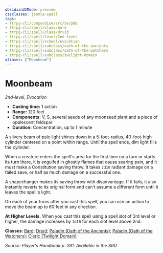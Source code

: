 ```yaml
---
obsidianUIMode: preview
cssclasses: json5e-spell
tags:
- ttrpg-cli/compendium/src/5e/phb
- ttrpg-cli/spell/class/bard
- ttrpg-cli/spell/class/druid
- ttrpg-cli/spell/level/2nd-level
- ttrpg-cli/spell/school/evocation
- ttrpg-cli/spell/subclass/oath-of-the-ancients
- ttrpg-cli/spell/subclass/oath-of-the-watchers
- ttrpg-cli/spell/subclass/twilight-domain
aliases: ["Moonbeam"]
---
```

# Moonbeam
*2nd-level, Evocation*  

- **Casting time:** 1 action
- **Range:** 120 feet
- **Components:** V, S, several seeds of any moonseed plant and a piece of opalescent feldspar
- **Duration:** Concentration, up to 1 minute

A silvery beam of pale light shines down in a 5-foot-radius, 40-foot-high cylinder centered on a point within range. Until the spell ends, dim light fills the cylinder.

When a creature enters the spell's area for the first time on a turn or starts its turn there, it is engulfed in ghostly flames that cause searing pain, and it must make a Constitution saving throw. It takes `2d10` radiant damage on a failed save, or half as much damage on a successful one.

A shapechanger makes its saving throw with disadvantage. If it fails, it also instantly reverts to its original form and can't assume a different form until it leaves the spell's light.

On each of your turns after you cast this spell, you can use an action to move the beam up to 60 feet in any direction.

**At Higher Levels.** When you cast this spell using a spell slot of 3rd level or higher, the damage increases by `1d10` for each slot level above 2nd.

**Classes**: [Bard](list-spells-classes-bard); [Druid](list-spells-classes-druid); [Paladin (Oath of the Ancients)](list-spells-classes-paladin-oath-of-the-ancients); [Paladin (Oath of the Watchers)](list-spells-classes-paladin-oath-of-the-watchers-tce); [Cleric (Twilight Domain)](list-spells-classes-cleric-twilight-domain-tce)

*Source: Player's Handbook p. 261. Available in the <span title='Systems Reference Document (5.1)'>SRD</span>*